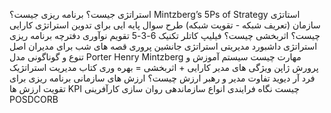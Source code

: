 استراتژی جیست؟
برنامه ریزی جیست؟
Mintzberg’s 5Ps of Strategy
استاتژی سازمان (تعریف شبکه - تقویت شبکه)
طرح سوال پایه ایی برای تدوین استراتژی
کارایی چیست؟
اثربخشی چیست؟
فیلیپ کاتلر
تکنیک 6-3-5
تقویم نوآوری
دفترچه برنامه ریزی استراتژی
داشبورد مدیریتی
استراتژی جانشین پروری
قصه های شب برای مدیران
اصل تنوع و گوناگونی
مدل Porter
Henry Mintzberg
مهارت چیست
سیستم آموزش و پرورش ژاپن
ویژگی های مدیر
کارایی + اثربخشی = بهره وری
کتاب مدیریت استراتژیک فرد آر دیوید
تفاوت مدیر و رهبر
ارزش چیست؟
ارزش های سازمانی
برنامه ریزی برای تقویت ارزش ها
KPI چیست
نگاه فرایندی
انواع سازماندهی
روان سازی
کارآفرینی
POSDCORB

